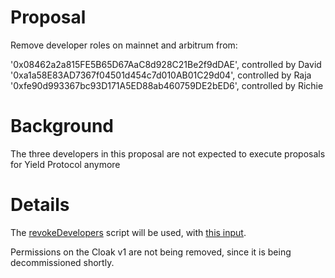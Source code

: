# Proposal

Remove developer roles on mainnet and arbitrum from:

  '0x08462a2a815FE5B65D67AaC8d928C21Be2f9dDAE', controlled by David
  '0xa1a58E83AD7367f04501d454c7d010AB01C29d04', controlled by Raja
  '0xfe90d993367bc93D171A5ED88ab460759DE2bED6', controlled by Richie

# Background

The three developers in this proposal are not expected to execute proposals for Yield Protocol anymore

# Details

The [revokeDevelopers](https://github.com/yieldprotocol/environments-v2/blob/6e7eaccd91d2b18d8149cafa4b8fbf2b84b69a00/scripts/governance/permissions/revokeDevelopers/revokeDevelopers.sh) script will be used, with [this input](https://github.com/yieldprotocol/environments-v2/blob/6e7eaccd91d2b18d8149cafa4b8fbf2b84b69a00/scripts/governance/permissions/revokeDevelopers/revokeDevelopers.config.ts).

Permissions on the Cloak v1 are not being removed, since it is being decommissioned shortly.